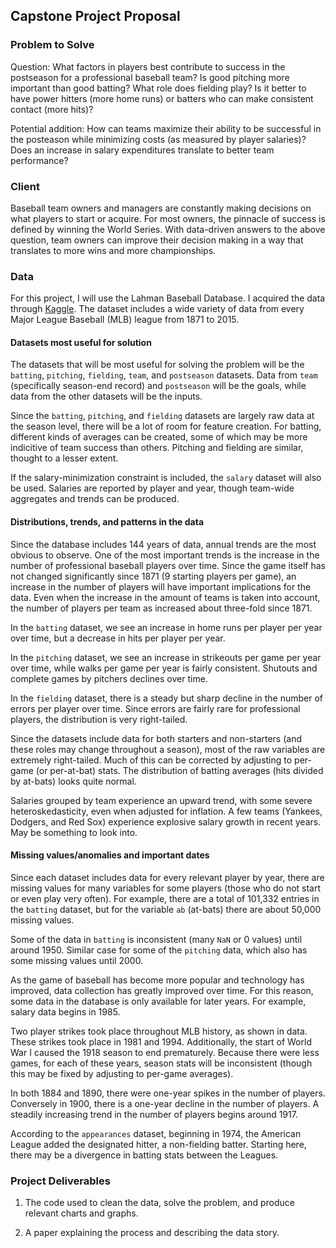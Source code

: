 ## Capstone Project Proposal

### Problem to Solve

Question: What factors in players best contribute to success in the postseason
for a professional baseball team? Is good pitching more important than good
batting? What role does fielding play? Is it better to have power hitters
(more home runs) or batters who can make consistent contact (more hits)?

Potential addition: How can teams maximize their ability to be successful
in the posteason while minimizing costs (as measured by player salaries)?
Does an increase in salary expenditures translate to better team performance?

### Client

Baseball team owners and managers are constantly making decisions on what
players to start or acquire. For most owners, the pinnacle of success is
defined by winning the World Series. With data-driven answers to the above
question, team owners can improve their decision making in a way that
translates to more wins and more championships.

### Data

For this project, I will use the Lahman Baseball Database. I acquired the data
through [Kaggle](https://www.kaggle.com/seanlahman/the-history-of-baseball/data).
The dataset includes a wide variety of data from every Major League Baseball
(MLB) league from 1871 to 2015.

#### Datasets most useful for solution

The datasets that will be most useful for solving the problem will be the
`batting`, `pitching`, `fielding`, `team`, and `postseason` datasets.
Data from `team` (specifically season-end record) and `postseason` will
be the goals, while data from the other datasets will be the inputs.

Since the `batting`, `pitching`, and `fielding` datasets are largely raw data
at the season level, there will be a lot of room for feature creation. For
batting, different kinds of averages can be created, some of which may be more
indicitive of team success than others. Pitching and fielding are similar,
thought to a lesser extent.

If the salary-minimization constraint is included, the `salary` dataset will
also be used. Salaries are reported by player and year, though team-wide
aggregates and trends can be produced.

#### Distributions, trends, and patterns in the data

Since the database includes 144 years of data, annual trends are the most
obvious to observe. One of the most important trends is the increase in the
number of professional baseball players over time. Since the game itself has
not changed significantly since 1871 (9 starting players per game), an increase
in the number of players will have important implications for the data. Even
when the increase in the amount of teams is taken into account, the number
of players per team as increased about three-fold since 1871.

In the `batting` dataset, we see an increase in home runs per player per year
over time, but a decrease in hits per player per year.

In the `pitching` dataset, we see an increase in strikeouts per game per year
over time, while walks per game per year is fairly consistent. Shutouts and
complete games by pitchers declines over time.

In the `fielding` dataset, there is a steady but sharp decline in the number
of errors per player over time. Since errors are fairly rare for professional
players, the distribution is very right-tailed. 

Since the datasets include data for both starters and non-starters (and these
roles may change throughout a season), most of the raw variables are extremely
right-tailed. Much of this can be corrected by adjusting to per-game (or
per-at-bat) stats. The distribution of batting averages (hits divided by at-bats)
looks quite normal.

Salaries grouped by team experience an upward trend, with some severe 
heteroskedasticity, even when adjusted for inflation. A few teams
(Yankees, Dodgers, and Red Sox) experience explosive salary growth in recent
years. May be something to look into.

#### Missing values/anomalies and important dates

Since each dataset includes data for every relevant player by year, there are
missing values for many variables for some players (those who do not start
or even play very often). For example, there are a total of 101,332 entries
in the `batting` dataset, but for the variable `ab` (at-bats) there are
about 50,000 missing values.

Some of the data in `batting` is inconsistent (many `NaN` or 0 values) until
around 1950. Similar case for some of the `pitching` data, which also has
some missing values until 2000.

As the game of baseball has become more popular and technology has improved,
data collection has greatly improved over time. For this reason, some data
in the database is only available for later years. For example, salary data
begins in 1985.

Two player strikes took place throughout MLB history, as shown in data.
These strikes took place in 1981 and 1994. Additionally, the start of
World War I caused the 1918 season to end prematurely. Because there were
less games, for each of these years, season stats will be inconsistent
(though this may be fixed by adjusting to per-game averages).

In both 1884 and 1890, there were one-year spikes in the number of players.
Conversely in 1900, there is a one-year decline in the number of players.
A steadily increasing trend in the number of players begins around 1917.

According to the `appearances` dataset, beginning in 1974, the American League
added the designated hitter, a non-fielding batter. Starting here, there may be
a divergence in batting stats between the Leagues.

### Project Deliverables

1. The code used to clean the data, solve the problem, and produce relevant
charts and graphs.

2. A paper explaining the process and describing the data story.
